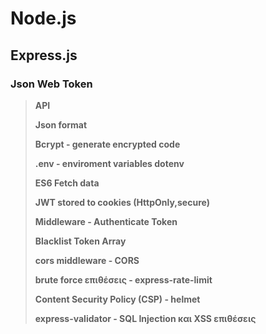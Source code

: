 # Node.js

## Express.js
### Json Web Token

>**API**
>
>**Json format**
>
>**Bcrypt - generate encrypted code**
>
>**.env - enviroment variables dotenv**
>
>**ES6 Fetch data**
>
>**JWT stored to cookies (HttpOnly,secure)**
>
>**Middleware - Authenticate Token**
>
>**Blacklist Token Array**
>
>**cors middleware - CORS**
>
>**brute force επιθέσεις - express-rate-limit**
>
>**Content Security Policy (CSP) - helmet**
>
>**express-validator - SQL Injection και XSS επιθέσεις**

